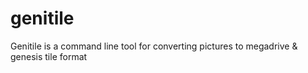 # genitile
Genitile is a command line tool for converting pictures to megadrive  &amp; genesis tile format
